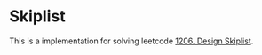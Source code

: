 # Skiplist

This is a implementation for solving leetcode [1206. Design Skiplist](https://leetcode.com/problems/design-skiplist/).
